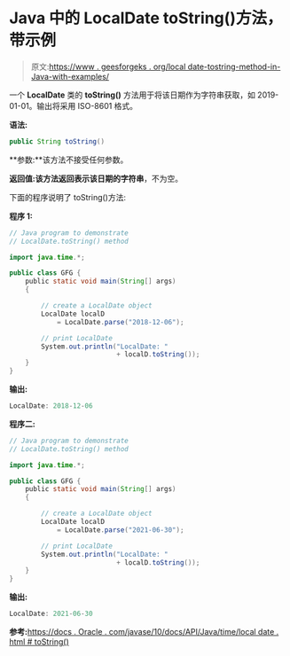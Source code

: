 # Java 中的 LocalDate toString()方法，带示例

> 原文:[https://www . geesforgeks . org/local date-tostring-method-in-Java-with-examples/](https://www.geeksforgeeks.org/localdate-tostring-method-in-java-with-examples/)

一个 **LocalDate** 类的 **toString()** 方法用于将该日期作为字符串获取，如 2019-01-01。输出将采用 ISO-8601 格式。

**语法:**

```java
public String toString()

```

**参数:**该方法不接受任何参数。

**返回值:**该方法返回表示该日期的**字符串**，不为空。

下面的程序说明了 toString()方法:

**程序 1:**

```java
// Java program to demonstrate
// LocalDate.toString() method

import java.time.*;

public class GFG {
    public static void main(String[] args)
    {

        // create a LocalDate object
        LocalDate localD
            = LocalDate.parse("2018-12-06");

        // print LocalDate
        System.out.println("LocalDate: "
                           + localD.toString());
    }
}
```

**输出:**

```java
LocalDate: 2018-12-06

```

**程序二:**

```java
// Java program to demonstrate
// LocalDate.toString() method

import java.time.*;

public class GFG {
    public static void main(String[] args)
    {

        // create a LocalDate object
        LocalDate localD
            = LocalDate.parse("2021-06-30");

        // print LocalDate
        System.out.println("LocalDate: "
                           + localD.toString());
    }
}
```

**输出:**

```java
LocalDate: 2021-06-30

```

**参考:**[https://docs . Oracle . com/javase/10/docs/API/Java/time/local date . html # toString()](https://docs.oracle.com/javase/10/docs/api/java/time/LocalDate.html#toString())